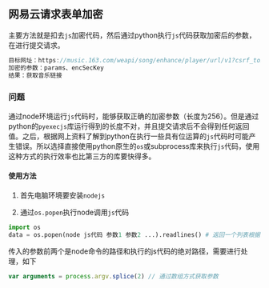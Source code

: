 ## 网易云请求表单加密

主要方法就是扣去`js`加密代码，然后通过python执行`js`代码获取加密后的参数，在进行提交请求。

```js
目标网址：https://music.163.com/weapi/song/enhance/player/url/v1?csrf_token=
加密的参数：params、encSecKey
结果：获取音乐链接
```

### 问题

通过node环境运行`js`代码时，能够获取正确的加密参数（长度为256）。但是通过python的`pyexecjs`库运行得到的长度不对，并且提交请求后不会得到任何返回值。之后，根据网上资料了解到python在执行一些具有位运算的`js`代码时可能产生错误。所以选择直接使用python原生的`os`或subprocess库来执行`js`代码，使用这种方式的执行效率也比第三方的库要快得多。

#### 使用方法

1. 首先电脑环境要安装`nodejs`

2. 通过`os.popen`执行node调用`js`代码

```python
import os
data = os.popen(node js代码 参数1 参数2 ...).readlines() # 返回一个列表根据你的在js代码中输出来默认会个每个输出加上一个换行，需要去掉
```

传入的参数前两个是node命令的路径和执行的js代码的绝对路径，需要进行处理，如下

```js
var arguments = process.argv.splice(2) // 通过数组方式获取参数
```

